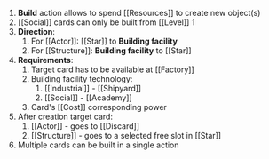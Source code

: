 1. **Build** action allows to spend [[Resources]] to create new object(s)
2. [[Social]] cards can only be built from [[Level]] 1
3. **Direction**:
	1. For [[Actor]]: [[Star]] to **Building facility**
	2. For [[Structure]]: **Building facility** to [[Star]]
4. **Requirements**:
	1. Target card has to be available at [[Factory]]
	2. Building facility technology:
		1. [[Industrial]] - [[Shipyard]]
		2. [[Social]] - [[Academy]]
	3. Card's [[Cost]] corresponding power
5. After creation target card:
	1. [[Actor]] - goes to [[Discard]]
	2. [[Structure]] - goes to a selected free slot in [[Star]]
6. Multiple cards can be built in a single action
